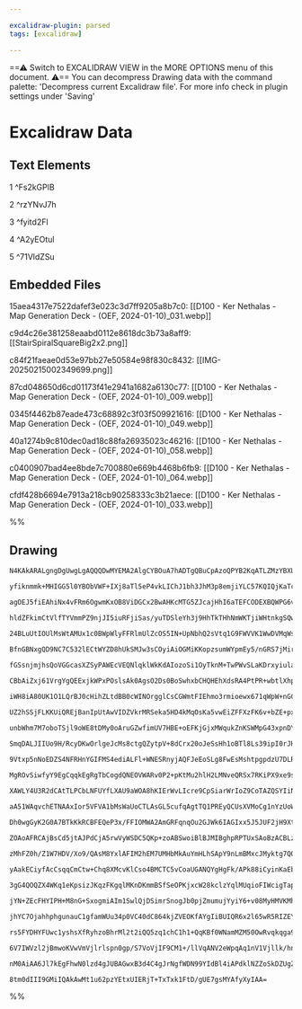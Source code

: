 ```yaml
---

excalidraw-plugin: parsed
tags: [excalidraw]

---
```

==⚠  Switch to EXCALIDRAW VIEW in the MORE OPTIONS menu of this document. ⚠== You can decompress Drawing data with the command palette: 'Decompress current Excalidraw file'. For more info check in plugin settings under 'Saving'


# Excalidraw Data

## Text Elements
1 ^Fs2kGPlB

2 ^rzYNvJ7h

3 ^fyitd2Fl

4 ^A2yEOtul

5 ^71VldZSu

## Embedded Files
15aea4317e7522dafef3e023c3d7ff9205a8b7c0: [[D100 - Ker Nethalas - Map Generation Deck - (OEF, 2024-01-10)_031.webp]]

c9d4c26e381258eaabd0112e8618dc3b73a8aff9: [[StairSpiralSquareBig2x2.png]]

c84f21faeae0d53e97bb27e50584e98f830c8432: [[IMG-20250215002349699.png]]

87cd048650d6cd01173f41e2941a1682a6130c77: [[D100 - Ker Nethalas - Map Generation Deck - (OEF, 2024-01-10)_009.webp]]

0345f4462b87eade473c68892c3f03f509921616: [[D100 - Ker Nethalas - Map Generation Deck - (OEF, 2024-01-10)_049.webp]]

40a1274b9c810dec0ad18c88fa26935023c46216: [[D100 - Ker Nethalas - Map Generation Deck - (OEF, 2024-01-10)_058.webp]]

c0400907bad4ee8bde7c700880e669b4468b6fb9: [[D100 - Ker Nethalas - Map Generation Deck - (OEF, 2024-01-10)_064.webp]]

cfdf428b6694e7913a218cb90258333c3b21aece: [[D100 - Ker Nethalas - Map Generation Deck - (OEF, 2024-01-10)_033.webp]]

%%
## Drawing
```compressed-json
N4KAkARALgngDgUwgLgAQQQDwMYEMA2AlgCYBOuA7hADTgQBuCpAzoQPYB2KqATLZMzYBXUtiRoIACyhQ4zZAHoFAc0JRJQgEYA6bGwC2CgF7N6hbEcK4OCtptbErHALRY8RMpWdx8Q1TdIEfARcZgRmBShcZQUebQAObQBmGjoghH0EDihmbgBtcDBQMBKIEm4IAAUASQBNHgBRWoAhXFSSyFhECsJ9aKR+UsxuZwBGAAYAFgB2bWmeADZRgFYF

yfiknmmk+MHIGG5l0YBObVWF+IXj8aTl5eP4vkLIChJ1bh3JhM3p8emjiYLC57KQIQjKaTcSZJBbaSajeLjZbzaajbbrEHWZTBbjjEHMKCkNgAawQAGE2Pg2KQKoTrMw4LhAtl2qVNLhsMTlEShBxiBSqTSJHSOAymVkoKzIAAzQj4fAAZVgOIkkg5GkCUogBKJpIA6m9JNxRvjCSSEEqYCr0IIPFqeRCOOFcmgTc8IGxGdg1AdXeM8e6eXyncwX

agOEJ5fiEAhiNx4vFRm6OgwmKxOB8ViDGCx2BwAHKcMTG5ZJcajHhI6aTEFCODEXBQWPG6vjBZtzaTGbLEGEZgAEXSTbjaGlBDCIO5wjg1WIYbyAF0QZphHyGsFMtl50v3UQOMTuBGo7u2Jzm6PxwgQbLgrOKthpcRpZMePFNEDjpMENNjqMkrgeARbBNGuHhlg2JIkmwJJNEA3AEGLfF3HEVACg6MBkw6UZnh3FNCD5LAKgALSoEFsCJOBuGKFN

hldZFkimCtVlfTYVmmPZ9njJI5iuRFjiSas/yuTDSleYh3j9HhTkTHhNmWKTjiWHtnkgSQwQhSVXVGBZZniZYZkAsDfwWJIOIgDhGxEAgDXEo1XUg3YVPMyzyHwAAJdTIXsnZngAX0KXzBmoyBygkABBPUhAWZQAEcADUAEUtS6FCyj6ZQBndWjUDGP5ZlRaYTPiUDFiBEFfVQRNtGEngwNRDZ/T+EExIk1Au24pZ2z/JFav4tsQTU8EvLal84W0

24BLuUtIOUlMsWtAMUx1c0BWpWlyFFRlmUlZcOS5IN+UpNbhQ2sVtq1G9FWVVK1WwDVMqWs19UNY1TV1C1roqW1yhBB1JBDMMRI9L0fWNf1ftXYgAcPSN8Gjc9UBhK5jmzNM82NRTUdzThCw4YtXRmFZP0mMr3TrBthxbSY2yRQmf0cvCByHBGx3wCd3SnOtZ23ZdIfXDIJR53d8IPNAjzhk8zxHVBCSEK93RvBA7wkbApn9a5pnZYgvwQN9iG/b

BfnGBNxgQD9NC7C532lECtWYZD8hUkSMJw3sCOyiAiOGMiKKopzsumWYpmEy5/nGRS7jMirfmqxYkhfJMEx2Hgayclq7NQRPZiTNZlnDrZ+JMszBo040EW465OsWSYHj+VP0OcqArPwGzWr/HYzIspvXI8obNMzhy/ICoL3VC9AABlx44ZZcAAeTigAVZL4FS3p+i1bLnCBbiBMDjYNkL8PyvjL5jnue4K3LQOi/ddPDnB90S+Grtxm0B5jjAlZq

fGSsnjmjhsQoVGGcasXZSyPAWEcVEQNlqklWkKdAIozoSi1OyTknM+TwPWvSLaKDrxyiulaG66oRAPVKLAhArcM4wKeh9IhX1KQ/UDMIR0zpXruk9ByUGfpFqlAOtDMWsN4bS2piZFG7oczpi4GgF87EJFoxxkWIBCxaqXCmHnWs9ZGwIzRKIn+xwfztjkYzQcwRKYXjZvLFMnMZxznyLhNkfMNyC3sSCPcotwxCMlqSaWssrGlEVsrdA1NcAVmr

CBbAiZxj61VrgYgQEExjkWPxPOslsAk0AgsO2Ds0BoSwhxbCHQHEhXdsRA4PtPR+wbtlXhpRo5fArETVEFwVETGMSmO+3kGYpifv3ROr9jbzAEo08OL5O4uWsi9Lp4zu4EF7qXLpQ8SiBUKMFMo0sIDVGwJUIiAANces8yTL26BINeGUN4jBOIkGYkxwIkxWPEbYox651JLK/C4v4kxn0TD+F5LwpmIzRMkeIL4HgmRuI8P+pRencDAg0sC1dIXt

iWH8iA80UK1O1LQrBJ0cHihZLtdBB0cWINOrgglCsCGWmtFIEhmo3rmioewx671qWpW+nGCGfh/psNdCCTh3pYBg0xfw3lnjjxLRjNLP8qJxEpkkejNAMIgYKsUXjIB1MQUIk/FCyA5NtHStbO2LYjwP6mVHkzMxLNLyTh5LYoWKYVy8mIPzTcORXHC33DDCVpQqRS24H4/Bt4Nk3Fuc+DJmhHkhH1jMKCFxio8GgtKG40o87HA/tpbS2SCAoTyS

UZ2hSSjFLKKUiQREjBanIpUtAwVIDZVkrMRSeka5HD4kMqOsKa5vwEiZFFXzFK6v+bZE+pxNgQqSH+Guobi6eX7hcAZSQP7GyBPJQuMzm5MumU5Luzd5nDXbvEPy15yCZCCeLU0lkwwQEQHyfCygIDD1WaPDZAAlXAkbpTEhgA0Y5q90pkLrSMV8sxbj8X+MfNAW945nGagCvOmKYVoHg5iABC0GVwKOgg6AZL8U7XdGg/akMSXYbxedINhCaW3X

unbWhm7M7oboTSjl9oWE8tDMy0oAruGZwfimUV7HBE+oEFKjGjxMWqukZnKSWMpG43xpnDY8xnlRM0RTHRrZZH8R1e0kKlqEDmNQKzdm1i7Xcw9Y6pxAstzmd9SLb1EsUx+p8QG0gcsg1Kw2SseCuBoRom/PJHgDZpQIGlEkBAP8oJJGINMaU0ol0zzfNMVW2brR5owgU12o9S3oFwOMC6J6PP2YvU3K9N7HAAMrb7QT+BH0lDWWPCAxwACyDRJj

SmqDALJIIUo9H/RcyDKwOrlgeJcMs8ctgQZytpV+8dCrx20oJeSsHh1oBTl8Ls39ipI0rJHR+s7MzcRfCC9YKdKzzAWChwBuIGPEaQeSvDjq9oYMOoKbBm1cMXSpZ9VUdKANYvenRmhrLvs2kYZy5h3KBH0Y4SDIVPCuXBjFee90YQEZHDWOa+VCjJMTou/I7GBYlHcF/Om2qEw5WlH1QZ3RSJbhXGvkDPspj9PWssba6cZncnFqdWuZx1muduLs

9Vtxp5nNoEDZS4NFRHnYGIFMS4ediALFl+WNESRnyjAQFJeEoSLg8FwEsMshtpgpdzU7DLRS3b6w9rluKlXq2oFrRAbKdPqoIhOCTW5odVgdtW3cN+RkHhHCRCopbacAWQIaaxHSv5oQRxnX3LiiR0TyWrGfaYlw8cNx3a5QHDl109324sjoKyUzSgK2erxj1L0VDK3eh9yyR54Q2ZMAA4q0SoUBpj6F/b19eIJN4Z7mA8Zp8IQVXCWJN5w6xgEq

MgROvSiwfyY9EgCqqkEgRgTbCogdQNEOVWARv0P2+pKtMu2hlH2LMNveQRSx7RKiPX9xe9sjkuKPELuqQmjAOAVA/NGyhhO0LlVhATaHFMLjOHHjEVSGKHZHSVBGa4LsCnSACTWFcsGTPMOTFCHSJYRMDuMmLRanDTAuFEYqXsPTAzIzfxSAGxTnVCbnSzN1B1WzL1YXbxBGCXMvOUQrFWY4bWbARYBAHYJieIEId9OXJMHgXWXA4gaCTQbYXAeI

XAWLY4U3R2dCAtTLPCbLNFUYfLXAU9aWOA8hKIErWvLIcre9CpSiarWrIoZ9CoTAZQSYIiNgF9QCXZPUBeaYDgZoZQWecebAKAIiegXvU5PrAfEYBMWEFOaI55aaQmSbFRV+I4WSa4BbGmVFTpVAbYYfEyDPEFPOTYM+AaIvKTAZcOEFBMf4PSFpc/DFG7J/UlUjPBfDJ7YlJokjF/Vorg+UAAn7T/elS/H/FbMAkw4HehCQZjYAtjQGflWHCqCY

aA51WAqvchETNAAxIor5VFVA1bMsWaUoCTLAsGL5cufqAgtTQ1PREyQCUsXVMoCg1nYzUoWguxAXfDRglxD4xzIXcVBzX1UXZ46giAQJDZSJNrQCMcEIcLYgUsBAAxTQWCaYBAPOO5BE+IaUBqCEzYNQ3Jc3J2LQ0ofCa3CoACfQwworS/GvCQOvCraw+zOw+rDZAAMWYB4GJFb0qHwGaDCMQSwAeyGBGDzm0EyWuDRNqimAnSnwEkSE+HflGRUU

Dh0wgGyK2G0A7BTkKkRCBFEQeP3x/FFIOMWA2AmGRFqnqOu2GJWk6IAGIxx5J5JUF2jH9Xtn9b9BSZQvtJjQcgDrTnpRiHiKF+jfSmE+NWMocgYIDFjeNXjTN3j6Dj0DCeD/irdCIJBcBlgWMVikc1jhMdFwIPd4QHgMCMx7IHjjiidJIjhJpIJyDmdKCbVPjnVXVvjEzLiDUqZadwI/hapDjIB3EqTHMgTfFXMQSmxMB+4IA9DfpKAF4BSKgZyF

ZOAoAFRCAjBsCd5jtAJPdCjA5rwVyWSDC5QKp+zoABSwoiBlBJMIBghpRPTUxSAoBzACBLzwQbyoBKkyIVzcB8ImBK8hMPRSBwR8ICB5zJzFytRcAhBPyX1wh1yUJOCWCEA90+lRTlgmSHCJBSAjBah8x6AAApaYI0brFeWkBcyIyDJYUU0NM+bVQOa4JESbFOQ7DJQ+FRRdB47I6mdC3iRfUsSuMCUoxPNAVEBIdIk4RdD+M+G4S0tATFChYje0

zMhFZ0h/Z1W7HDV/Xo9/QAsM8YxlAFIM2hEM7UMHbMkAuYmHLhSApY9nLmBMxcJMyktg7Q0kjMk3BHKGXMwC1HaVcsIqZ5X8UsyTaEEKk410FiGEMnes5maWKg3mFsvnd1H4ynQg9TamUsZEEneYQXVg1M9g0ctzd0Ccqcnge0OchciQcqg87INcjcw4WYVI8OO4D3GEWS5c7II8/QE8w4brC8q8m8u8h8nMZ89wN8682kL890PQbIX8p0UgACgE

yAakECiyfAcCsqqCmCtw+Chq8XMcvKlCso4BMCTC5vCoaUGANQYgHgFk/APk88iCyinKaEbiUseEWqasR5DJZi/4M4dNR5VYR5bqFfIdVqHi24KSYPGuREEmZA0EESyqOIAxNsZJCYBEcsVFdFK0llG0t09AZSx0mqto9SzBTou7D7cjUy6Y/0yhIyhjGm8ymYyM+YmymMzFN45gmUCvIwvMktdynLeIbMxHUA4w/M6WTPX8T+cTbHeMLPI47HCK

3gG4QOQZX4WKq1eKpsizJKqzFKgqlMKnDKmmBSfSeOPKjxcW28kclzYqlMUqioFIWcigTap2i6Fc+q7A2EHtPOFYV8Z5T62qqAbq3qpDfqyciaoakLEapgMa18waqayib8uav8xavmwC1a/wMCqq9AZ290aC2CvaxCw6z1Y6pG06jCxvJ9C68KHgb9WeJuB60ik5fk56rKKIkFEBFODNNIqBZi+4DU3UwqH8VXEmZbVqRdUUhMcCT8QOASi4npMo

jYN+ZEcFHYIPH+M8nG+SxogmiAIm1SwlQjDSimrSnogJb0pjZmumujYyiY6+v08MyHMVKMhY4Vey+1GzHm5MpatMm3VQry1Y3yjYzOJYMCeSadfHKRQ4XYpWqs1AASj8GSzWlnbWtnZs3nfWsMa24264mmfSS4B5S2ocwE/1A6+20oR2iQSYCq123OiAWh4Or27gHSbQbSJYKUxOREB46UQ848/AU8iOqAKOioYarUUal8/AUR4UaalMWaqINOv+

jhYC7OjahhphgunauC1gfamWUu34p0VC40dC864kjZVEOKfAYgIiBUIQR6x2l65wR5RIZEYs1YamQbB4iqK4FGkmK4GuX4KdIGbI/ApepG/6s+NYUPC+f4MPf+K7XeumpSh0o+0mk+8m/eym7Sy+vokHMyp+gygM1qe+//fJ2m5+yyjjFa9++HDmeM7m0E3m0hkpQWtFXkoBny5a7UUBiYYqQub5EK1hs8ys9VKEe4LTaJ1BxsjB3WrBpglpiAPB

rs5FYDHYFUwc1yshsXfRyhzoBhrMl2t2iQQ5zq1chC1h1+QqKBf0WNamMZM50OwRvqkqga98sRmOiRuOqRmRxBOR0oBR+a/8jO7prO0C9RiCk57aou3RkuvZ28v84x10Ux5ZcAXCNFOAOAJUbRKpToNSTICoBsUgA8QYBgQgBACgVoMml7Y6Qm2Lel6UVkCAbAEQbaaoJsfQJUd6FJlSp00lll0gNljlqljJmlrDbJi+5l1liUdljIFkq+9lG+gF

6V7IWVzl2jBmwoKVwVmVjlrlspn0gp/S7VoVjIF9CM1+/llVqANV2eWpqAq1nV1Vjllk/hnq558OrVgV01/QV1uqi51bXhE13VjITa3528z5x1n17Fp8sKQVtgCgNSOJUh4N51jIBoPkONokRN6NMk+N0iL161tVrNhNheMi7CyGJl+2IkeUXZY0V8GI+SbSNNPXasUl6tykfAWoQ4dsdh6uWuGfVJUlowNgAwXFlAggOWXEb4W4aYOw1Nm1jl81

nM0AiAA6Jl7kEgFhwN0lzd4gJUBAGwxB3d4C4gJrNgfWDN99YIdBl4iAPdklNZZoSkDZUgZQdkAACkAnYl4DRGoF/Z/ZSIAEotQ4LlBIwmQKg33P3ZI8ReAyx/3YP/3gOG8wBS9IBvWJR9XSQ7XnzOAcG1imnky4KCJgKKsa13Qshr2OCDGAWiAj2kLIALICWKGQThAoA9w4WEB527AAArBCHIBUCyOAc9y9iyTQG97gBKrVjkZ8xgBeUdh6ijh2

8tm0dIII9GMiIQAkAwMt1u62pzYEtxUIERjT+TxTxk1FtD/gUE7gsMYAfyXyIAA=
```
%%